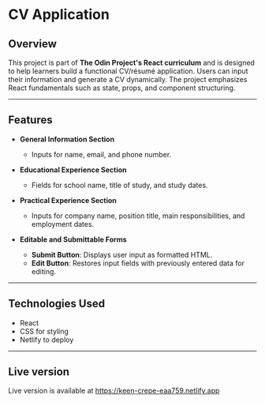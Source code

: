 # CV Application

## Overview

This project is part of **The Odin Project's React curriculum** and is designed to help learners build a functional CV/résumé application. Users can input their information and generate a CV dynamically. The project emphasizes React fundamentals such as state, props, and component structuring.

---

## Features

- **General Information Section**  
  - Inputs for name, email, and phone number.

- **Educational Experience Section**  
  - Fields for school name, title of study, and study dates.

- **Practical Experience Section**  
  - Inputs for company name, position title, main responsibilities, and employment dates.

- **Editable and Submittable Forms**  
  - **Submit Button**: Displays user input as formatted HTML.  
  - **Edit Button**: Restores input fields with previously entered data for editing.

---

## Technologies Used

- React
- CSS for styling
- Netlify to deploy

---

## Live version

Live version is available at https://keen-crepe-eaa759.netlify.app


